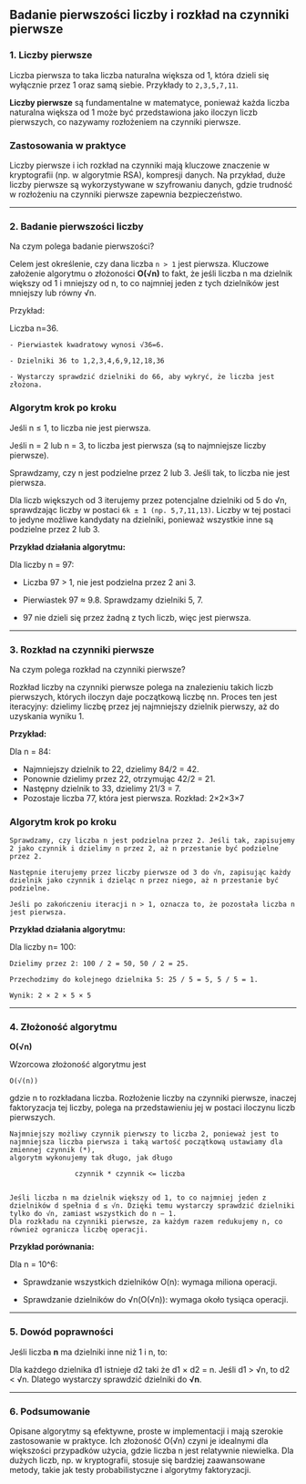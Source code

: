 ## Badanie pierwszości liczby i rozkład na czynniki pierwsze

### 1. Liczby pierwsze
Liczba pierwsza to taka liczba naturalna większa od 1, która dzieli się wyłącznie przez 1 oraz samą siebie. Przykłady to `2,3,5,7,11`. 

**Liczby pierwsze** są fundamentalne w matematyce, ponieważ każda liczba naturalna większa od 1 może być przedstawiona jako iloczyn liczb pierwszych, co nazywamy rozłożeniem na czynniki pierwsze.

### Zastosowania w praktyce

Liczby pierwsze i ich rozkład na czynniki mają kluczowe znaczenie w kryptografii (np. w algorytmie RSA), kompresji danych. Na przykład, duże liczby pierwsze są wykorzystywane w szyfrowaniu danych, gdzie trudność w rozłożeniu na czynniki pierwsze zapewnia bezpieczeństwo.

---

### 2. Badanie pierwszości liczby
Na czym polega badanie pierwszości?

Celem jest określenie, czy dana liczba `n > 1` jest pierwsza. Kluczowe założenie algorytmu o złożoności **O(√n)** to fakt, że jeśli liczba n ma dzielnik większy od 1 i mniejszy od n, to co najmniej jeden z tych dzielników jest mniejszy lub równy √n.

Przykład:

Liczba n=36.

	- Pierwiastek kwadratowy wynosi √36=6.
 
	- Dzielniki 36 to 1,2,3,4,6,9,12,18,36
 
	- Wystarczy sprawdzić dzielniki do 66, aby wykryć, że liczba jest złożona.
 
 
### Algorytm krok po kroku

Jeśli n ≤ 1, to liczba nie jest pierwsza.
 
Jeśli n = 2 lub n = 3, to liczba jest pierwsza (są to najmniejsze liczby pierwsze).
 
Sprawdzamy, czy n jest podzielne przez 2 lub 3. Jeśli tak, to liczba nie jest pierwsza.
 
Dla liczb większych od 3 iterujemy przez potencjalne dzielniki od 5 do √n, sprawdzając liczby w postaci `6k ± 1 (np. 5,7,11,13)`. 
Liczby w tej postaci to jedyne możliwe kandydaty na dzielniki, ponieważ wszystkie inne są podzielne przez 2 lub 3.
 
**Przykład działania algorytmu:**

Dla liczby n = 97:

- Liczba 97 > 1, nie jest podzielna przez 2 ani 3.
 
- Pierwiastek 97 ≈ 9.8. Sprawdzamy dzielniki 5, 7.
 
- 97 nie dzieli się przez żadną z tych liczb, więc jest pierwsza.

---

### 3. Rozkład na czynniki pierwsze

Na czym polega rozkład na czynniki pierwsze?

Rozkład liczby na czynniki pierwsze polega na znalezieniu takich liczb pierwszych, których iloczyn daje początkową liczbę nn. Proces ten jest iteracyjny: dzielimy liczbę przez jej najmniejszy dzielnik pierwszy, aż do uzyskania wyniku 1.

**Przykład:**

Dla n = 84:

- Najmniejszy dzielnik to 22, dzielimy 84/2 = 42.
- Ponownie dzielimy przez 22, otrzymując 42/2 = 21.
- Następny dzielnik to 33, dzielimy 21/3 = 7.
- Pozostaje liczba 77, która jest pierwsza. Rozkład: 2×2×3×7 

### Algorytm krok po kroku
	Sprawdzamy, czy liczba n jest podzielna przez 2. Jeśli tak, zapisujemy 2 jako czynnik i dzielimy n przez 2, aż n przestanie być podzielne przez 2.
 
	Następnie iterujemy przez liczby pierwsze od 3 do √n, zapisując każdy dzielnik jako czynnik i dzieląc n przez niego, aż n przestanie być podzielne.
 
	Jeśli po zakończeniu iteracji n > 1, oznacza to, że pozostała liczba n jest pierwsza.
 
**Przykład działania algorytmu:**

Dla liczby n= 100:

	Dzielimy przez 2: 100 / 2 = 50, 50 / 2 = 25.
 
	Przechodzimy do kolejnego dzielnika 5: 25 / 5 = 5, 5 / 5 = 1.
 
	Wynik: 2 × 2 × 5 × 5

 ---

### 4. Złożoność algorytmu

**O(√n)**

Wzorcowa złożoność algorytmu jest 

`O(√(n))`

gdzie n to rozkładana liczba. 
Rozłożenie liczby na czynniki pierwsze, inaczej faktoryzacja tej liczby, polega na przedstawieniu jej w postaci iloczynu liczb pierwszych. 

	Najmniejszy możliwy czynnik pierwszy to liczba 2, ponieważ jest to najmniejsza liczba pierwsza i taką wartość początkową ustawiamy dla zmiennej czynnik (*),
	algorytm wykonujemy tak długo, jak długo
 
 					czynnik * czynnik <= liczba


	Jeśli liczba n ma dzielnik większy od 1, to co najmniej jeden z dzielników d spełnia d ≤ √n. Dzięki temu wystarczy sprawdzić dzielniki tylko do √n, zamiast wszystkich do n − 1.
	Dla rozkładu na czynniki pierwsze, za każdym razem redukujemy n, co również ogranicza liczbę operacji.
 
**Przykład porównania:**

Dla n = 10^6:

- Sprawdzanie wszystkich dzielników O(n): wymaga miliona operacji.
 
- Sprawdzanie dzielników do √n(O(√n)): wymaga około tysiąca operacji.

---

### 5. Dowód poprawności

Jeśli liczba **n** ma dzielniki inne niż 1 i n, to:

Dla każdego dzielnika d1 istnieje d2  taki że d1 × d2 = n.
Jeśli d1 > √n, to d2 < √n. Dlatego wystarczy sprawdzić dzielniki do **√n**.

 ---

### 6. Podsumowanie
Opisane algorytmy są efektywne, proste w implementacji i mają szerokie zastosowanie w praktyce. Ich złożoność O(√n) czyni je idealnymi dla większości przypadków użycia, gdzie liczba n jest relatywnie niewielka. Dla dużych liczb, np. w kryptografii, stosuje się bardziej zaawansowane metody, takie jak testy probabilistyczne i algorytmy faktoryzacji.

